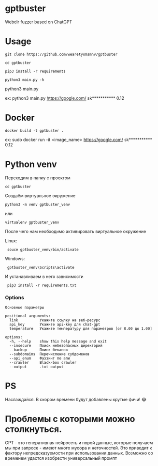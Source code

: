 # gptbuster
Webdir fuzzer based on ChatGPT



# Usage

```
git clone https://github.com/wearetyomsmnv/gptbuster
```
```
cd gptbuster
```
```
pip3 install -r requirements
```
```
python3 main.py -h 
```


python3 main.py <website> <api-key>

ex: python3 main.py https://google.com/ sk*********** 0.12 <args>


# Docker

```
docker build -t gptbuster . 
```

ex: sudo docker run -it <image_name> https://google.com/ sk*********** 0.12 <args>



# Python venv

Переходим в папку с проектом
```
cd gptbuster
```

Создаём виртуальное окружение
```
python3 -m venv gptbuster_venv
```

или

```
virtualenv gptbuster_venv
```


После чего нам необходимо активировать виртуальное окружение

Linux:
```
 souce gptbuster_venv/bin/activate
```

Windows:

```
 gptbuster_venv\Scripts\activate
```


И устанавливаем в него зависимости

```
 pip3 install -r requirements.txt
```



### Options


```
Основные параметры

positional arguments:
  link          Укажите ссылку на веб-ресурс
  api_key       Укажите api-key для chat-gpt
  temperature   Укажите температуру для параметров [от 0.00 до 1.00]

options:
  -h, --help    show this help message and exit
  --insecure    Поиск небезопасных директорий
  --backup      Поиск бекапов
  --subdomains  Перечисление субдоменов
  --api_enum    Фаззинг по апи
  --crawler     Black-box crawler
  --output      .txt output
```

# PS

Наслаждайся. В скором времени будут добавлены крутые фичи! :joy:

# Проблемы с которыми можно столкнуться.

GPT - это генеративная нейросеть и порой данные, которые получаем мы при запросе - имеют много мусора и неточностей. Это приводит к фактору непредсказуемости при использовании данных. Возможно со временем удастся изобрести универсальный промпт
